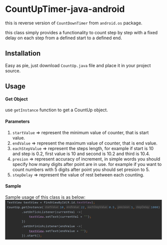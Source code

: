 # CountUpTimer-java-android
this is reverse version of `CountDownTimer` from `android.os` package.

this class simply provides a functionality to count step by step with a fixed delay on each step from a defined start to a defined end.

## Installation
Easy as pie, just download `CountUp.java` file and place it in your project source.

## Usage
#### Get Object
use `getInstance` function to get a CountUp object.

#### Parameters
1. `startValue` =>  represent the minimum value of counter, that is start value.
2. `endValue` =>  represent the maximum value of counter, that is end value.
3. `eachStepValue`  =>  represent the steps length, for example if start is 10 and step is 0.2, first value is 10 and second is 10.2 and third is 10.4.
4. `presion`  =>  represent accuracy of increment, in simple words you should specify how many digits after point are in use. for example if you want to count numbers                      with 5 digits after point you should set presion to 5.
5. `stepDelay`  =>  represent the value of rest between each counting.

#### Sample
Sample usage of this class is as below:
![](resources/usage2.PNG?raw=true)
